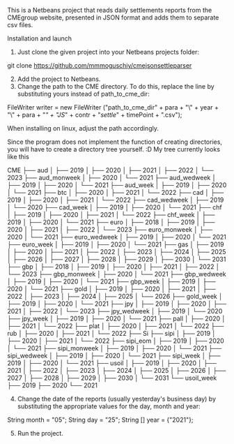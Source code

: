 This is a Netbeans project that reads daily settlements reports from the CMEgroup website, presented in JSON format and adds them to separate csv files.

Installation and launch

1) Just clone the given project into your Netbeans projects folder:

git clone https://github.com/mmmoguschiy/cmejsonsettleparser

2) Add the project to Netbeans.
3) Change the path to the CME directory. To do this, replace the line by substituting yours instead of path_to_cme_dir:

FileWriter writer = new FileWriter ("path_to_cme_dir" + para + "\\" + year + "\\" + para + "_" + "JS_" + contr + "_settle_" + timePoint + ".csv");

When installing on linux, adjust the path accordingly.

Since the program does not implement the function of creating directories, you will have to create a directory tree yourself. :D My tree currently looks like this

CME
├── aud
│ ├── 2019
│ ├── 2020
│ ├── 2021
│ ├── 2022
│ └── 2023
├── aud_monweek
│ ├── 2020
│ └── 2021
├── aud_wedweek
│ ├── 2019
│ ├── 2020
│ └── 2021
├── aud_week
│ ├── 2019
│ ├── 2020
│ └── 2021
├── btc
│ ├── 2020
│ ├── 2021
│ └── 2022
├── cad
│ ├── 2019
│ ├── 2020
│ ├── 2021
│ └── 2022
├── cad_wedweek
│ ├── 2019
│ └── 2020
├── cad_week
│ ├── 2019
│ ├── 2020
│ └── 2021
├── chf
│ ├── 2019
│ ├── 2020
│ ├── 2021
│ └── 2022
├── chf_week
│ ├── 2019
│ ├── 2020
│ └── 2021
├── euro
│ ├── 2018
│ ├── 2019
│ ├── 2020
│ ├── 2021
│ ├── 2022
│ └── 2023
├── euro_monweek
│ ├── 2020
│ └── 2021
├── euro_wedweek
│ ├── 2019
│ ├── 2020
│ └── 2021
├── euro_week
│ ├── 2019
│ ├── 2020
│ └── 2021
├── gas
│ ├── 2019
│ ├── 2020
│ ├── 2021
│ ├── 2022
│ ├── 2023
│ ├── 2024
│ ├── 2025
│ ├── 2026
│ ├── 2027
│ ├── 2028
│ ├── 2029
│ ├── 2030
│ └── 2031
├── gbp
│ ├── 2018
│ ├── 2019
│ ├── 2020
│ ├── 2021
│ ├── 2022
│ └── 2023
├── gbp_monweek
│ ├── 2020
│ └── 2021
├── gbp_wedweek
│ ├── 2019
│ ├── 2020
│ └── 2021
├── gbp_week
│ ├── 2019
│ ├── 2020
│ └── 2021
├── gold
│ ├── 2019
│ ├── 2020
│ ├── 2021
│ ├── 2022
│ ├── 2023
│ ├── 2024
│ ├── 2025
│ └── 2026
├── gold_week
│ ├── 2019
│ ├── 2020
│ └── 2021
├── jpy
│ ├── 2019
│ ├── 2020
│ ├── 2021
│ ├── 2022
│ └── 2023
├── jpy_wedweek
│ ├── 2019
│ └── 2020
├── jpy_week
│ ├── 2019
│ ├── 2020
│ └── 2021
├── pall
│ ├── 2020
│ ├── 2021
│ └── 2022
├── plat
│ ├── 2020
│ ├── 2021
│ └── 2022
├── rub
│ ├── 2020
│ ├── 2021
│ └── 2022
├── Si
├── sipi
│ ├── 2019
│ ├── 2020
│ ├── 2021
│ └── 2022
├── sipi_eom
│ ├── 2019
│ ├── 2020
│ └── 2021
├── sipi_monweek
│ ├── 2019
│ ├── 2020
│ └── 2021
├── sipi_wedweek
│ ├── 2019
│ ├── 2020
│ └── 2021
├── sipi_week
│ ├── 2019
│ ├── 2020
│ └── 2021
├── usoil
│ ├── 2019
│ ├── 2020
│ ├── 2021
│ ├── 2022
│ ├── 2023
│ ├── 2024
│ ├── 2025
│ ├── 2026
│ ├── 2027
│ ├── 2028
│ ├── 2029
│ ├── 2030
│ └── 2031
└── usoil_week
    ├── 2019
    ├── 2020
    └── 2021

4) Change the date of the reports (usually yesterday's business day) by substituting the appropriate values ​​for the day, month and year:

String month = "05";
String day = "25";
String [] year = {"2021"};

5) Run the project. 
